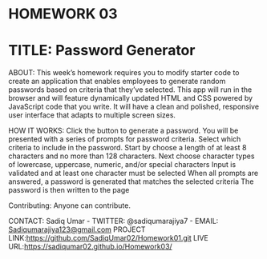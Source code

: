 # HOMEWORK 03
# TITLE: Password Generator

ABOUT:
This week’s homework requires you to modify starter code to create an application that enables employees to generate random passwords based on criteria that they’ve selected. This app will run in the browser and will feature dynamically updated HTML and CSS powered by JavaScript code that you write. It will have a clean and polished, responsive user interface that adapts to multiple screen sizes.

HOW IT WORKS:
Click the button to generate a password.
You will be presented with a series of prompts for password criteria.
Select which criteria to include in the password.
Start by choose a length of at least 8 characters and no more than 128 characters.
Next choose character types of lowercase, uppercase, numeric, and/or special characters
Input is validated and at least one character must be selected
When all prompts are answered, a password is generated that matches the selected criteria
The password is then written to the page

Contributing:
Anyone can contribute.

CONTACT: 
Sadiq Umar - TWITTER: @sadiqumarajiya7 - EMAIL: Sadiqumarajiya123@gmail.com PROJECT LINK:https://github.com/SadiqUmar02/Homework01.git
LIVE URL:https://sadiqumar02.github.io/Homework03/

